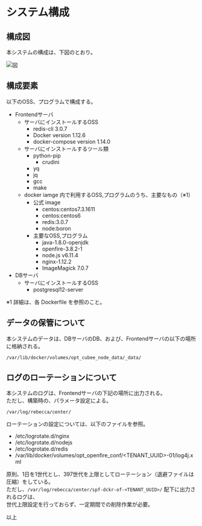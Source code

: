 システム構成
===

## 構成図

本システムの構成は、下図のとおり。

![図](install-guide_stack-vekv1n.png)

## 構成要素

以下のOSS、プログラムで構成する。

* Frontendサーバ
    * サーバにインストールするOSS
        * redis-cli 3.0.7
        * Docker version 1.12.6
        * docker-compose version 1.14.0
    * サーバにインストールするツール類
        * python-pip
            * crudini
        * yq
        * jq
        * gcc
        * make
    * docker iamge 内で利用するOSS,プログラムのうち、主要なもの（※1）
        * 公式 image
            * centos:centos7.3.1611
            * centos:centos6
            * redis:3.0.7
            * node:boron
        * 主要なOSS,プログラム
            * java-1.8.0-openjdk
            * openfire-3.8.2-1
            * node.js v6.11.4
            * nginx-1.12.2
            * ImageMagick 7.0.7
* DBサーバ
    * サーバにインストールするOSS
        * postgresql12-server

※1 詳細は、各 Dockerfile を参照のこと。



## データの保管について

本システムのデータは、DBサーバのDB、および、Frontendサーバの以下の場所に格納される。

```
/var/lib/docker/volumes/opt_cubee_node_data/_data/
```



## ログのローテーションについて

本システムのログは、Frontendサーバの下記の場所に出力される。  
ただし、構築時の、パラメータ設定による。

```
/var/log/rebecca/center/
```

ローテーションの設定については、以下のファイルを参照。

* /etc/logrotate.d/nginx
* /etc/logrotate.d/nodejs
* /etc/logrotate.d/redis
* /var/lib/docker/volumes/opt_openfire_conf/<TENANT_UUID>-01/log4j.xml

原則、1日を1世代とし、397世代を上限としてローテーション（退避ファイルは圧縮）をしている。  
ただし、`/var/log/rebecca/center/spf-dckr-of-<TENANT_UUID>/` 配下に出力されるログは、  
世代上限設定を行っておらず、一定期間での削除作業が必要。


以上
